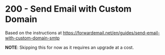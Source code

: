 # 200 - Send Email with Custom Domain

Based on the instructions at https://forwardemail.net/en/guides/send-email-with-custom-domain-smtp

**NOTE**: Skipping this for now as it requires an upgrade at a cost.

